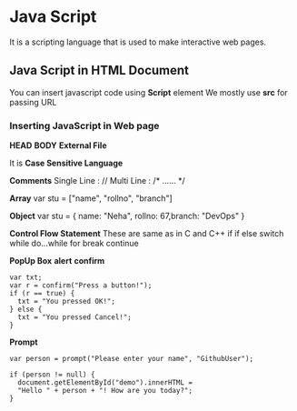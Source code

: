 # Java Script
It is a scripting language that is used to make interactive web pages.

## Java Script in HTML Document
You can insert javascript code using **Script** element
We mostly use **src** for passing URL

### Inserting JavaScript in Web page
**HEAD**
**BODY**
**External File**

It is **Case Sensitive Language**

**Comments**
        Single Line : //
        Multi Line : /* ...... */
        
**Array**
        var stu = ["name", "rollno", "branch"]

**Object**
        var stu = { name: "Neha", rollno: 67,branch: "DevOps" }

**Control Flow Statement**
These are same as in C and C++
if
if else
switch
while
do...while
for
break
continue


**PopUp Box**
**alert**
**confirm**
```
var txt;
var r = confirm("Press a button!");
if (r == true) {
  txt = "You pressed OK!";
} else {
  txt = "You pressed Cancel!";
}
```
**Prompt**
```
var person = prompt("Please enter your name", "GithubUser");

if (person != null) {
  document.getElementById("demo").innerHTML =
  "Hello " + person + "! How are you today?";
}
```


        
        
